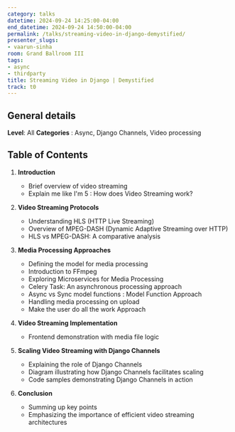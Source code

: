 ```yaml
---
category: talks
datetime: 2024-09-24 14:25:00-04:00
end_datetime: 2024-09-24 14:50:00-04:00
permalink: /talks/streaming-video-in-django-demystified/
presenter_slugs:
- vaarun-sinha
room: Grand Ballroom III
tags:
- async
- thirdparty
title: Streaming Video in Django | Demystified
track: t0
---
```


## General details

**Level**: All
**Categories** : Async, Django Channels, Video processing

## Table of Contents

1. **Introduction**
   - Brief overview of video streaming
   - Explain me like I'm 5 : How does Video Streaming work?

2. **Video Streaming Protocols**
   - Understanding HLS (HTTP Live Streaming)
   - Overview of MPEG-DASH (Dynamic Adaptive Streaming over HTTP)
   - HLS vs MPEG-DASH: A comparative analysis

3. **Media Processing Approaches**
   - Defining the model for media processing
   - Introduction to FFmpeg
   - Exploring Microservices for Media Processing
   - Celery Task: An asynchronous processing approach
   - Async vs Sync model functions : Model Function Approach
   - Handling media processing on upload
   - Make the user do all the work Approach

4. **Video Streaming Implementation**
   - Frontend demonstration with media file logic

5. **Scaling Video Streaming with Django Channels**
   - Explaining the role of Django Channels
   - Diagram illustrating how Django Channels facilitates scaling
   - Code samples demonstrating Django Channels in action

6. **Conclusion**
   - Summing up key points
   - Emphasizing the importance of efficient video streaming architectures